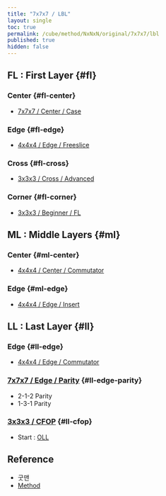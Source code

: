 ```yaml
---
title: "7x7x7 / LBL"
layout: single
toc: true
permalink: /cube/method/NxNxN/original/7x7x7/lbl
published: true
hidden: false
---
```


<head>
  <base target="_blank">
</head>



## FL : First Layer {#fl}

### Center {#fl-center}

- [7x7x7 / Center / Case](/cube/method/NxNxN/original/7x7x7/center/case)

### Edge {#fl-edge}

- [4x4x4 / Edge / Freeslice](/cube/method/NxNxN/original/4x4x4/edge/freeslice)

### Cross {#fl-cross}

- [3x3x3 / Cross / Advanced](/cube/method/NxNxN/original/3x3x3/cross/advanced)

### Corner {#fl-corner}

- [3x3x3 / Beginner / FL](/cube/method/NxNxN/original/3x3x3/beginner/fl)



## ML : Middle Layers {#ml}

### Center {#ml-center}

- [4x4x4 / Center / Commutator](/cube/method/NxNxN/original/4x4x4/center/commutator)

### Edge {#ml-edge}

- [4x4x4 / Edge / Insert](/cube/method/NxNxN/original/4x4x4/edge/insert)



## LL : Last Layer {#ll}

### Edge {#ll-edge}

- [4x4x4 / Edge / Commutator](/cube/method/NxNxN/original/4x4x4/edge/commutator)

### [7x7x7 / Edge / Parity](/cube/method/NxNxN/original/7x7x7/edge/parity) {#ll-edge-parity}

- 2-1-2 Parity
- 1-3-1 Parity

### [3x3x3 / CFOP](/cube/method/NxNxN/original/3x3x3/cfop) {#ll-cfop}

- Start : [OLL](/cube/method/NxNxN/original/3x3x3/cfop#oll)



## Reference

- 굿맨
 - [Method](https://youtu.be/D_UYYz_OwOM)
